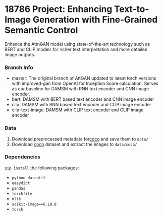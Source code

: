 # 18786 Project: Enhancing Text-to-Image Generation with Fine-Grained Semantic Control

Enhance the AttnGAN model using state-of-the-art technology such as BERT and CLIP models for richer text interpretation and more detailed image outputs.

### Branch Info

- master: The original branch of AttGAN updated to latest torch versions with improved-gan from OpenAI for Inception Score calculation. Serves as our baseline for DAMSM with RNN text encoder and CNN image encoder.
- bert: DAMSM with BERT based text encoder and CNN image encoder
- clip: DAMSM with RNN based text encoder and CLIP image encoder
- clip-text-image: DAMSM with CLIP text encoder and CLIP image encoder


### Data

1. Download preprocessed metadata for[coco](https://drive.google.com/open?id=1rSnbIGNDGZeHlsUlLdahj0RJ9oo6lgH9) and save them to `data/`
2. Download [coco](http://cocodataset.org/#download) dataset and extract the images to `data/coco/`



### Dependencies


`pip install` the following packages:
- `python-dateutil`
- `easydict`
- `pandas`
- `torchfile`
- `nltk`
- `scikit-image==0.19.0`
- `torch`
